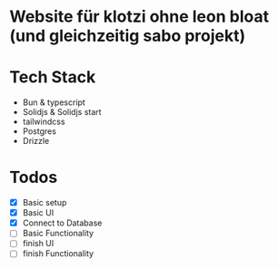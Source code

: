 # Website für klotzi ohne leon bloat (und gleichzeitig sabo projekt)

# Tech Stack

- Bun & typescript
- Solidjs & Solidjs start
- tailwindcss
- Postgres
- Drizzle

# Todos

- [x] Basic setup
- [x] Basic UI
- [x] Connect to Database
- [ ] Basic Functionality
- [ ] finish UI
- [ ] finish Functionality
